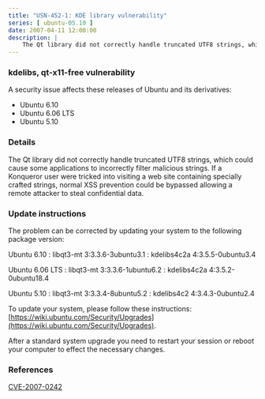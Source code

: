 ```yaml
---
title: "USN-452-1: KDE library vulnerability"
series: [ ubuntu-05.10 ]
date: 2007-04-11 12:00:00
description: |
    The Qt library did not correctly handle truncated UTF8 strings, which  could cause some applications to incorrectly filter malicious strings.   If a Konqueror user were tricked into visiting a web site containing  specially crafted strings, normal XSS prevention could be bypassed  allowing a remote attacker to steal confidential data.
--- 
```

 
### kdelibs, qt-x11-free vulnerability

A security issue affects these releases of Ubuntu and its derivatives:

* Ubuntu 6.10
* Ubuntu 6.06 LTS
* Ubuntu 5.10

### Details

The Qt library did not correctly handle truncated UTF8 strings, which could cause some applications to incorrectly filter malicious strings. If a Konqueror user were tricked into visiting a web site containing specially crafted strings, normal XSS prevention could be bypassed allowing a remote attacker to steal confidential data.

### Update instructions

The problem can be corrected by updating your system to the following package version:

Ubuntu 6.10
 : libqt3-mt <span>3:3.3.6-3ubuntu3.1</span>
 : kdelibs4c2a <span>4:3.5.5-0ubuntu3.4</span>

Ubuntu 6.06 LTS
 : libqt3-mt <span>3:3.3.6-1ubuntu6.2</span>
 : kdelibs4c2a <span>4:3.5.2-0ubuntu18.4</span>

Ubuntu 5.10
 : libqt3-mt <span>3:3.3.4-8ubuntu5.2</span>
 : kdelibs4c2 <span>4:3.4.3-0ubuntu2.4</span>

To update your system, please follow these instructions: [https://wiki.ubuntu.com/Security/Upgrades](https://wiki.ubuntu.com/Security/Upgrades).

After a standard system upgrade you need to restart your session or reboot your computer to effect the necessary changes.

### References

 [CVE-2007-0242](http://people.ubuntu.com/~ubuntu-security/cve/CVE-2007-0242)
 
